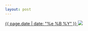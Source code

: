 ```yaml
---
layout: post
---
```


<p>
  <a href="/468">
    <time>{{ page.date | date: "%e %B %Y" }}</time>
    <img src="https://s3.amazonaws.com/life.aaronjgreenberg.com/468.jpg">
  </a>
  
</p>
